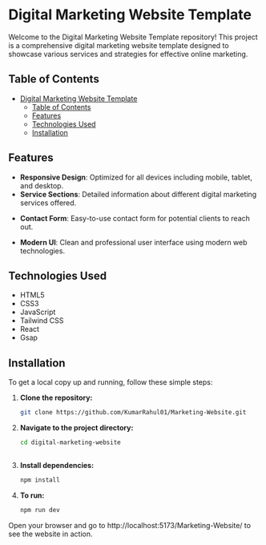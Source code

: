 # Digital Marketing Website Template

Welcome to the Digital Marketing Website Template repository! This project is a comprehensive digital marketing website template designed to showcase various services and strategies for effective online marketing.

## Table of Contents

- [Digital Marketing Website Template](#digital-marketing-website-template)
  - [Table of Contents](#table-of-contents)
  - [Features](#features)
  - [Technologies Used](#technologies-used)
  - [Installation](#installation)

## Features

- **Responsive Design**: Optimized for all devices including mobile, tablet, and desktop.
- **Service Sections**: Detailed information about different digital marketing services offered.
<!-- - **Blog**: A blog section to share articles and insights on digital marketing trends. -->
- **Contact Form**: Easy-to-use contact form for potential clients to reach out.
<!-- - **SEO Optimized**: Designed with best practices for search engine optimization. -->
- **Modern UI**: Clean and professional user interface using modern web technologies.

## Technologies Used

- HTML5
- CSS3
- JavaScript
- Tailwind CSS
- React
- Gsap
<!-- - [Node.js](https://nodejs.org/)
- [Express](https://expressjs.com/)
- [MongoDB](https://www.mongodb.com/) -->

## Installation

To get a local copy up and running, follow these simple steps:

1. **Clone the repository:**
   ```sh
   git clone https://github.com/KumarRahul01/Marketing-Website.git

2. **Navigate to the project directory:**
    ```sh
    cd digital-marketing-website
  
3. **Install dependencies:**
   ```sh
   npm install

4. **To run:**
   ```sh
   npm run dev

Open your browser and go to http://localhost:5173/Marketing-Website/ to see the website in action.

